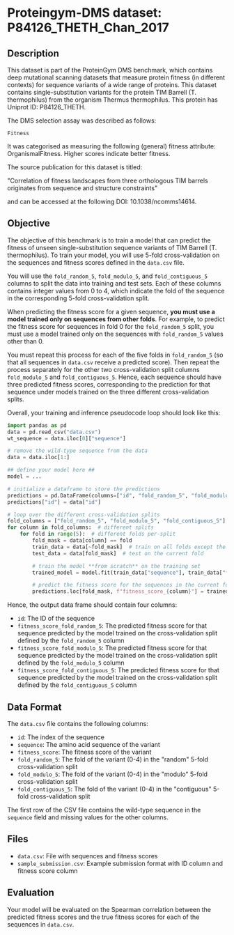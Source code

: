 
# Proteingym-DMS dataset: P84126_THETH_Chan_2017

## Description

This dataset is part of the ProteinGym DMS benchmark, which contains deep mutational scanning datasets that measure
protein fitness (in different contexts) for sequence variants of a wide range of proteins. This dataset contains
single-substitution variants for the protein TIM Barrell (T. thermophilus) from the organism Thermus thermophilus. This protein has Uniprot ID: P84126_THETH. 

The DMS selection assay was described as follows: 

    Fitness

It was categorised as measuring the following (general) fitness attribute: OrganismalFitness. Higher scores indicate better fitness.

The source publication for this dataset is titled: 

"Correlation of fitness landscapes from three orthologous TIM barrels originates from sequence and structure constraints"

and can be accessed at the following DOI: 10.1038/ncomms14614.

## Objective

The objective of this benchmark is to train a model that can predict the fitness of unseen single-substitution sequence variants of TIM Barrell (T. thermophilus).
To train your model, you will use 5-fold cross-validation on the sequences and fitness scores defined in the `data.csv` file. 

You will use the `fold_random_5`, `fold_modulo_5`, and `fold_contiguous_5` columns to split the data into training and test sets.
Each of these columns contains integer values from 0 to 4, which indicate the fold of the sequence in the corresponding 5-fold cross-validation split.

When predicting the fitness score for a given sequence, **you must use a model trained only on sequences from other folds**.
For example, to predict the fitness score for sequences in fold 0 for the `fold_random_5` split, you must use a model trained
only on the sequences with `fold_random_5` values other than 0.

You must repeat this process for each of the five folds in `fold_random_5` (so that all sequences in `data.csv` 
receive a predicted score). Then repeat the process separately for the other two cross-validation split columns
`fold_modulo_5` and `fold_contiguous_5`. Hence, each sequence should have three predicted fitness scores,
corresponding to the prediction for that sequence under models trained on the three different cross-validation splits.

Overall, your training and inference pseudocode loop should look like this:

```python
import pandas as pd
data = pd.read_csv("data.csv")
wt_sequence = data.iloc[0]["sequence"]

# remove the wild-type sequence from the data
data = data.iloc[1:]

## define your model here ##
model = ...

# initialize a dataframe to store the predictions
predictions = pd.DataFrame(columns=["id", "fold_random_5", "fold_modulo_5", "fold_contiguous_5"], index=data.index)
predictions["id"] = data["id"]

# loop over the different cross-validation splits
fold_columns = ["fold_random_5", "fold_modulo_5", "fold_contiguous_5"]
for column in fold_columns:  # different splits
    for fold in range(5):  # different folds per-split
        fold_mask = data[column] == fold
        train_data = data[~fold_mask]  # train on all folds except the current one
        test_data = data[fold_mask]  # test on the current fold

        # train the model **from scratch** on the training set 
        trained_model = model.fit(train_data["sequence"], train_data["fitness_score"]) 

        # predict the fitness score for the sequences in the current fold 
        predictions.loc[fold_mask, f"fitness_score_{column}"] = trained_model.predict(test_data["sequence"])
```

Hence, the output data frame should contain four columns:
- `id`: The ID of the sequence 
- `fitness_score_fold_random_5`: The predicted fitness score for that sequence predicted by the model trained on the 
  cross-validation split defined by the `fold_random_5` column
- `fitness_score_fold_modulo_5`: The predicted fitness score for that sequence predicted by the model trained on the 
  cross-validation split defined by the `fold_modulo_5` column
- `fitness_score_fold_contiguous_5`: The predicted fitness score for that sequence predicted by the model trained on the 
  cross-validation split defined by the `fold_contiguous_5` column

## Data Format

The `data.csv` file contains the following columns:
- `id`: The index of the sequence
- `sequence`: The amino acid sequence of the variant
- `fitness_score`: The fitness score of the variant
- `fold_random_5`: The fold of the variant (0-4) in the "random" 5-fold cross-validation split
- `fold_modulo_5`: The fold of the variant (0-4) in the "modulo" 5-fold cross-validation split
- `fold_contiguous_5`: The fold of the variant (0-4) in the "contiguous" 5-fold cross-validation split

The first row of the CSV file contains the wild-type sequence in the `sequence` field and missing values for the other columns.

## Files

- `data.csv`: File with sequences and fitness scores
- `sample_submission.csv`: Example submission format with ID column and fitness score column

## Evaluation

Your model will be evaluated on the Spearman correlation between the predicted fitness scores and the true fitness scores for
each of the sequences in `data.csv`.
